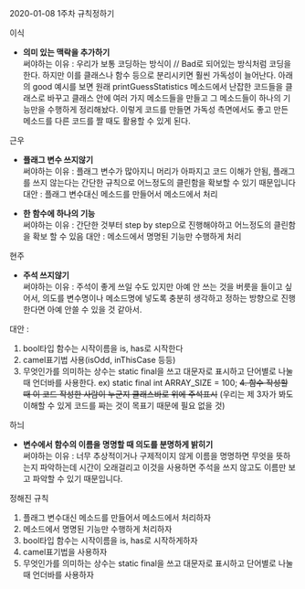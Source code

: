2020-01-08
1주차 규칙정하기

이식 
- **의미 있는 맥락을 추가하기**   
써야하는 이유 : 우리가 보통 코딩하는 방식이 // Bad로 되어있는 방식처럼 코딩을 한다. 하지만 이를 클래스나 함수 등으로 분리시키면 훨씬 가독성이 늘어난다. 아래의 good 예시를 보면 원래 printGuessStatistics 메소드에서 난잡한 코드들을 클래스로 바꾸고 클래스 안에 여러 가지 메소드들을 만들고 그 메소드들이 하나의 기능만을 수행하게 정리해놨다. 이렇게 코드를 만들면 가독성 측면에서도 좋고 만든 메소드를 다른 코드를 짤 때도 활용할 수 있게 된다.

근우 
- **플래그 변수 쓰지않기**  
써야하는 이유 : 플래그 변수가 많아지니 머리가 아파지고 코드 이해가 안됨, 플래그를 쓰지 않는다는 간단한 규칙으로 어느정도의 클린함을 확보할 수 있기 때문입니다
대안 : 플래그 변수대신 메소드를 만들어서 메소드에서 처리

- **한 함수에 하나의 기능**  
써야하는 이유 : 간단한 것부터 step by step으로 진행해야하고 어느정도의 클린함을 확보 할 수 있음
대안 : 메소드에서 명명된 기능만 수행하게 처리

현주
- **주석 쓰지않기**  
써야하는 이유 : 주석이 좋게 쓰일 수도 있지만 아예 안 쓰는 것을 버릇을 들이고 싶어서, 의도를 변수명이나 메소드명에 넣도록 충분히 생각하고 정하는 방향으로 진행한다면 아예 안쓸 수 있을 것 같아서.  

대안 : 
1. bool타입 함수는 시작이름을 is, has로 시작한다
2. camel표기법 사용(isOdd, inThisCase 등등)
3. 무엇인가를 의미하는 상수는 static final을 쓰고 대문자로 표시하고 단어별로 나눌 때 언더바를 사용한다.
ex) static final int ARRAY_SIZE = 100;
~~4. 함수 작성할 때 이 코드 작성한 사람이 누군지 클래스바로 위에 주석표시~~ 
(우리는 제 3자가 봐도 이해할 수 있게 코드를 짜는 것이 목표기 때문에 필요 없을 것)

하늬
- **변수에서 함수의 이름을 명명할 때 의도를 분명하게 밝히기**  
써야하는 이유 : 너무 추상적이거나 구제적이지 않게 이름을 명명하면 무엇을 뜻하는지 파악하는데 시간이 오래걸리고 이것을 사용하면 주석을 쓰지 않고도 이름만 보고 파악할 수 있기 때문입니다.

정해진 규칙
1. 플래그 변수대신 메소드를 만들어서 메소드에서 처리하자
2. 메소드에서 명명된 기능만 수행하게 처리하자
3. bool타입 함수는 시작이름을 is, has로 시작하게하자
4. camel표기법을 사용하자
5. 무엇인가를 의미하는 상수는 static final을 쓰고 대문자로 표시하고 단어별로 나눌 때 언더바를 사용하자
